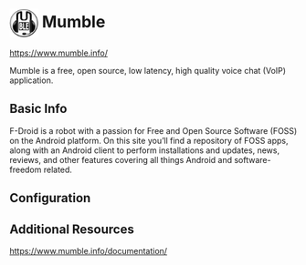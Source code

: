 # <img src="mumble.png" width=50px style="vertical-align: middle;" alt="Logo"/> Mumble

https://www.mumble.info/

Mumble is a free, open source, low latency, high quality voice chat (VoIP) application.

## Basic Info

F-Droid is a robot with a passion for Free and Open Source Software (FOSS) on the Android platform. On this site you’ll find a repository of FOSS apps, along with an Android client to perform installations and updates, news, reviews, and other features covering all things Android and software-freedom related.



## Configuration



## Additional Resources

https://www.mumble.info/documentation/
